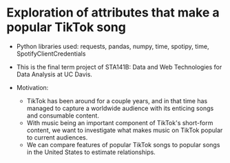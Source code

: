 # Exploration of attributes that make a popular TikTok song

* Python libraries used: requests, pandas, numpy, time, spotipy, time, SpotifyClientCredentials

* This is the final term project of STA141B: Data and Web Technologies for Data Analysis at UC Davis. 
* Motivation:
  - TikTok has been around for a couple years, and in that time has managed to capture a worldwide audience with its enticing songs and consumable content.
  - With music being an important component of TikTok's short-form content, we want to investigate what makes music on TikTok popular to current audiences.
  - We can compare features of popular TikTok songs to popular songs in the United States to estimate relationships.
